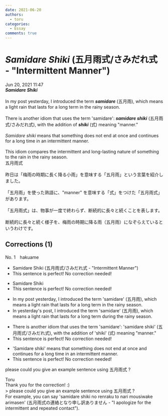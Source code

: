 ```yaml
---
date: 2021-06-20
authors:
  - toru
categories:
  - Essay
comments: true
---
```


# <strong><em>Samidare Shiki</strong></em> (五月雨式/さみだれ式 - "Intermittent Manner")
<div class="date">Jun 20, 2021 11:47</div>
<div id="post"><div id="body_show_ori">
<strong><em>Samidare Shiki</strong></em><br/><br/>In my post yesterday, I introduced the term <strong><em>samidare</em></strong> (五月雨), which means a light rain that lasts for a long term in the rainy season.<br/><br/>There is another idiom that uses the term 'samidare': <strong><em>samidare shiki</em></strong> (五月雨式/さみだれ式), with the addition of <strong><em>shiki</em></strong> (式) meaning "manner."<br/><br/><em>Samidare shiki</em> means that something does not end at once and continues for a long time in an intermittent manner.<br/><br/>This idiom compares the intermittent and long-lasting nature of something to the rain in the rainy season.
</div></div>

<!-- more -->

<div id="post_ja"><div id="body_show_mo">
五月雨式<br/><br/>昨日は「梅雨の時期に長く降る小雨」を意味する「五月雨」という言葉を紹介しました。<br/><br/>「五月雨」を使った熟語に、"manner" を意味する「式」をつけた「五月雨式」があります。<br/><br/>「五月雨式」は、物事が一度で終わらず、断続的に長々と続くことを表します。<br/><br/>断続的に長々と続く様子を、梅雨の時期に降る雨（五月雨）になぞらえているというわけです。
</div></div>

## Corrections (1)
<div id="block"><div class="first_name"> No. 1　<span class="just_name">hakuame</span></div><div id="block2">
<ul class="correction_field">
<li class="incorrect">Samidare Shiki (五月雨式/さみだれ式 - "Intermittent Manner")</li>
<li class="corrected perfect">This sentence is perfect! No correction needed!</li>
</ul>
<ul class="correction_field">
<li class="incorrect">Samidare Shiki</li>
<li class="corrected perfect">This sentence is perfect! No correction needed!</li>
</ul>
<ul class="correction_field">
<li class="incorrect">In my post yesterday, I introduced the term 'samidare' (五月雨), which means a light rain that lasts for a long term in the rainy season.</li>
<li class="corrected correct">
In <span class="f_blue">yesterday's post</span>, I introduced the term 'samidare' (五月雨), which means a light rain that lasts for a long term <span class="f_blue">during</span> the rainy season.
</li>
</ul>
<ul class="correction_field">
<li class="incorrect">There is another idiom that uses the term 'samidare': 'samidare shiki' (五月雨式/さみだれ式), with the addition of 'shiki' (式) meaning "manner."</li>
<li class="corrected perfect">This sentence is perfect! No correction needed!</li>
</ul>
<ul class="correction_field">
<li class="incorrect">'Samidare shiki' means that something does not end at once and continues for a long time in an intermittent manner.</li>
<li class="corrected perfect">This sentence is perfect! No correction needed!</li>
</ul>
<p class="comment_small">
 please could you give an example sentence using 五月雨式 ?
</p>

</div><div class="name"><span class="just_name">Toru</span><br>
Thank you for the correction! :)<br/>&gt; please could you give an example sentence using 五月雨式 ?<br/>For example, you can say 'samidare shiki no renraku to nari mousiwake arimasen' (五月雨式の連絡となり申し訳ありません - "I apologize for the intermittent and repeated contact").
</div>
</div>
